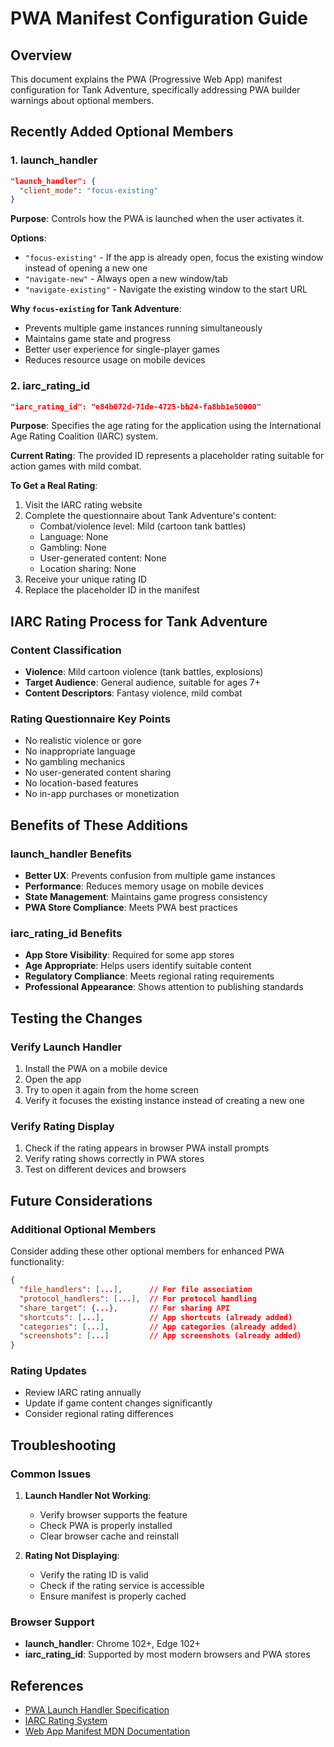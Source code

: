# PWA Manifest Configuration Guide

## Overview
This document explains the PWA (Progressive Web App) manifest configuration for Tank Adventure, specifically addressing PWA builder warnings about optional members.

## Recently Added Optional Members

### 1. launch_handler
```json
"launch_handler": {
  "client_mode": "focus-existing"
}
```

**Purpose**: Controls how the PWA is launched when the user activates it.

**Options**:
- `"focus-existing"` - If the app is already open, focus the existing window instead of opening a new one
- `"navigate-new"` - Always open a new window/tab
- `"navigate-existing"` - Navigate the existing window to the start URL

**Why `focus-existing` for Tank Adventure**:
- Prevents multiple game instances running simultaneously
- Maintains game state and progress
- Better user experience for single-player games
- Reduces resource usage on mobile devices

### 2. iarc_rating_id
```json
"iarc_rating_id": "e84b072d-71de-4725-bb24-fa8bb1e50000"
```

**Purpose**: Specifies the age rating for the application using the International Age Rating Coalition (IARC) system.

**Current Rating**: The provided ID represents a placeholder rating suitable for action games with mild combat.

**To Get a Real Rating**:
1. Visit the IARC rating website
2. Complete the questionnaire about Tank Adventure's content:
   - Combat/violence level: Mild (cartoon tank battles)
   - Language: None
   - Gambling: None
   - User-generated content: None
   - Location sharing: None
3. Receive your unique rating ID
4. Replace the placeholder ID in the manifest

## IARC Rating Process for Tank Adventure

### Content Classification
- **Violence**: Mild cartoon violence (tank battles, explosions)
- **Target Audience**: General audience, suitable for ages 7+
- **Content Descriptors**: Fantasy violence, mild combat

### Rating Questionnaire Key Points
- No realistic violence or gore
- No inappropriate language
- No gambling mechanics
- No user-generated content sharing
- No location-based features
- No in-app purchases or monetization

## Benefits of These Additions

### launch_handler Benefits
- **Better UX**: Prevents confusion from multiple game instances
- **Performance**: Reduces memory usage on mobile devices
- **State Management**: Maintains game progress consistency
- **PWA Store Compliance**: Meets PWA best practices

### iarc_rating_id Benefits
- **App Store Visibility**: Required for some app stores
- **Age Appropriate**: Helps users identify suitable content
- **Regulatory Compliance**: Meets regional rating requirements
- **Professional Appearance**: Shows attention to publishing standards

## Testing the Changes

### Verify Launch Handler
1. Install the PWA on a mobile device
2. Open the app
3. Try to open it again from the home screen
4. Verify it focuses the existing instance instead of creating a new one

### Verify Rating Display
1. Check if the rating appears in browser PWA install prompts
2. Verify rating shows correctly in PWA stores
3. Test on different devices and browsers

## Future Considerations

### Additional Optional Members
Consider adding these other optional members for enhanced PWA functionality:

```json
{
  "file_handlers": [...],      // For file association
  "protocol_handlers": [...],  // For protocol handling
  "share_target": {...},       // For sharing API
  "shortcuts": [...],          // App shortcuts (already added)
  "categories": [...],         // App categories (already added)
  "screenshots": [...]         // App screenshots (already added)
}
```

### Rating Updates
- Review IARC rating annually
- Update if game content changes significantly
- Consider regional rating differences

## Troubleshooting

### Common Issues
1. **Launch Handler Not Working**:
   - Verify browser supports the feature
   - Check PWA is properly installed
   - Clear browser cache and reinstall

2. **Rating Not Displaying**:
   - Verify the rating ID is valid
   - Check if the rating service is accessible
   - Ensure manifest is properly cached

### Browser Support
- **launch_handler**: Chrome 102+, Edge 102+
- **iarc_rating_id**: Supported by most modern browsers and PWA stores

## References
- [PWA Launch Handler Specification](https://wicg.github.io/web-app-launch/)
- [IARC Rating System](https://www.globalratings.com/)
- [Web App Manifest MDN Documentation](https://developer.mozilla.org/en-US/docs/Web/Manifest)